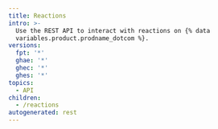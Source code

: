 ```yaml
---
title: Reactions
intro: >-
  Use the REST API to interact with reactions on {% data
  variables.product.prodname_dotcom %}.
versions:
  fpt: '*'
  ghae: '*'
  ghec: '*'
  ghes: '*'
topics:
  - API
children:
  - /reactions
autogenerated: rest
---
```


<!-- Content after this section is automatically generated -->
